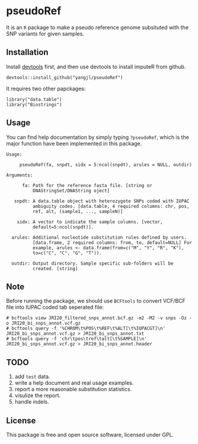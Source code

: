 # pseudoRef
It is an `R` package to make a pseudo reference genome subsituted with the SNP variants for given samples. 


## Installation
Install [devtools](https://github.com/hadley/devtools) first, and then use devtools to install imputeR from github.
```
devtools::install_github("yangjl/pseudoRef")
```
It requires two other papckages:
```
library("data.table")
library("Biostrings")
```
## Usage

You can find help documentation by simply typing `?pseudoRef`, which is the major function have been implemented in this package.
```
Usage:

     pseudoRef(fa, snpdt, sidx = 5:ncol(snpdt), arules = NULL, outdir)

Arguments:

      fa: Path for the reference fasta file. [string or
          DNAStringSet/DNAString oject]

   snpdt: A data.table object with heterozygote SNPs coded with IUPAC
          ambiguity codes. [data.table, 4 required columns: chr, pos,
          ref, alt, (sample1, ..., sampleN)]

    sidx: A vector to indicate the sample columns. [vector,
          default=5:ncol(snpdt)].

  arules: Additional nucleotide substitution rules defined by users.
          [data.frame, 2 required columns: from, to, default=NULL] For
          example, arules <- data.frame(from=c("M", "Y", "R", "K"),
          to=c("C", "C", "G", "T")).

  outdir: Output directory. Sample specific sub-folders will be
          created. [string]
```

## Note

Before running the package, we should use `BCFtools` to convert VCF/BCF file into IUPAC coded tab seperated file:
```
# bcftools view JRI20_filtered_snps_annot.bcf.gz -m2 -M2 -v snps -Oz -o JRI20_bi_snps_annot.vcf.gz
# bcftools query -f '%CHROM\t%POS\t%REF\t%ALT[\t%IUPACGT]\n' JRI20_bi_snps_annot.vcf.gz > JRI20_bi_snps_annot.txt
# bcftools query -f 'chr\tpos\tref\talt[\t%SAMPLE]\n' JRI20_bi_snps_annot.vcf.gz > JRI20_bi_snps_annot.header
```

## TODO
1. add `test` data.
2. write a help document and real usage examples.
3. report a more reasonable substitution statistics.
4. visulize the report.
5. handle indels.

## License

This package is free and open source software, licensed under GPL.
